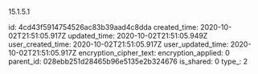 15.1.5.1

id: 4cd43f5914754526ac83b39aad4c8dda
created_time: 2020-10-02T21:51:05.917Z
updated_time: 2020-10-02T21:51:05.949Z
user_created_time: 2020-10-02T21:51:05.917Z
user_updated_time: 2020-10-02T21:51:05.917Z
encryption_cipher_text: 
encryption_applied: 0
parent_id: 028ebb251d28465b96e5135e2b324676
is_shared: 0
type_: 2